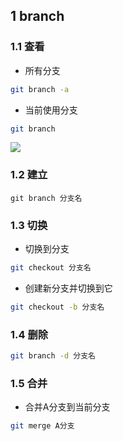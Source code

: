 <!--
 * @Description: 
 * @Version: 1.0
 * @Author: DaLao
 * @Email: dalao_li@163.com
 * @Date: 2021-03-17 18:20:22
 * @LastEditors: dalao
 * @LastEditTime: 2022-04-03 20:43:45
-->

## 1 branch


### 1.1 查看

- 所有分支

```sh
git branch -a
```

- 当前使用分支

```sh
git branch
```

![](https://cdn.hurra.ltd/img/20220112081438.png)



### 1.2 建立

```
git branch 分支名
```


### 1.3 切换

- 切换到分支

```sh
git checkout 分支名
```

- 创建新分支并切换到它

```sh
git checkout -b 分支名
```


### 1.4 删除

```sh
git branch -d 分支名
```


### 1.5 合并

- 合并A分支到当前分支

```sh
git merge A分支
```
